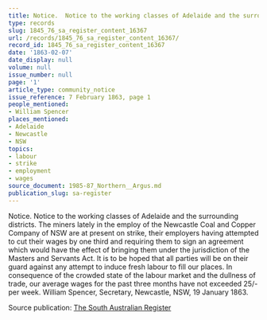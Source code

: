 ```yaml
---
title: Notice.  Notice to the working classes of Adelaide and the surrounding districts.
type: records
slug: 1845_76_sa_register_content_16367
url: /records/1845_76_sa_register_content_16367/
record_id: 1845_76_sa_register_content_16367
date: '1863-02-07'
date_display: null
volume: null
issue_number: null
page: '1'
article_type: community_notice
issue_reference: 7 February 1863, page 1
people_mentioned:
- William Spencer
places_mentioned:
- Adelaide
- Newcastle
- NSW
topics:
- labour
- strike
- employment
- wages
source_document: 1985-87_Northern__Argus.md
publication_slug: sa-register
---
```


Notice.  Notice to the working classes of Adelaide and the surrounding districts.  The miners lately in the employ of the Newcastle Coal and Copper Company of NSW are at present on strike, their employers having attempted to cut their wages by one third and requiring them to sign an agreement which would have the effect of bringing them under the jurisdiction of the Masters and Servants Act.  It is to be hoped that all parties will be on their guard against any attempt to induce fresh labour to fill our places.  In consequence of the crowded state of the labour market and the dullness of trade, our average wages for the past three months have not exceeded 25/- per week.  William Spencer, Secretary, Newcastle, NSW, 19 January 1863.

Source publication: [The South Australian Register](/publications/sa-register/)
